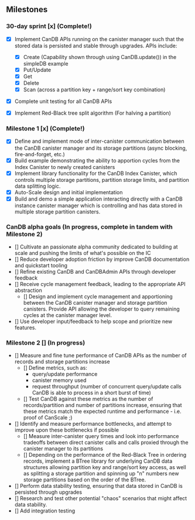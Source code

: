 ## Milestones 

### 30-day sprint [x] (Complete!)

- [x] Implement CanDB APIs running on the canister manager such that the stored data is persisted and stable through upgrades. APIs include:
  - [x] Create (Capability shown through using CanDB.update()) in the simpleDB example
  - [x] Put/Update
  - [x] Get 
  - [x] Delete
  - [x] Scan (across a partition key + range/sort key combination)
- [x] Complete unit testing for all CanDB APIs
- [x] Implement Red-Black tree split algorithm (For halving a partition)


### Milestone 1 [x] (Complete!)
- [x] Define and implement mode of inter-canister communication between the CanDB canister manager and its storage partitions (async blocking, fire-and-forget, etc.)
- [x] Build example demonstrating the ability to apportion cycles from the Index Canister to newly created canisters
- [x] Implement library functionality for the CanDB Index Canister, which controls multiple storage partitions, partition storage limits, and partition data splitting logic.
- [x] Auto-Scale design and initial implementation
- [x] Build and demo a simple application interacting directly with a CanDB instance canister manager which is controlling and has data stored in multiple storage partition canisters.

### CanDB alpha goals (In progress, complete in tandem with Milestone 2)
- [] Cultivate an passionate alpha community dedicated to building at scale and pushing the limits of what's possible on the IC
- [] Reduce developer adoption friction by improve CanDB documentation and quickstart tooling
- [] Refine existing CanDB and CanDBAdmin APIs through developer feedback
- [] Receive cycle management feedback, leading to the appropriate API abstraction
  - [] Design and implement cycle management and apportioning between the CanDB canister manager and storage partition canisters. Provide API allowing the developer to query remaining cycles at the canister manager level.
- [] Use developer input/feedback to help scope and prioritize new features.

### Milestone 2 [] (In progress)
- [] Measure and fine tune performance of CanDB APIs as the number of records and storage partitions increase
  - [] Define metrics, such as:
    - query/update performance
    - canister memory used
    - request throughput (number of concurrent query/update calls CanDB is able to process in a short burst of time)
  - [] Test CanDB against these metrics as the number of records/partition and number of partitions increase, ensuring that these metrics match the expected runtime and performance - i.e. proof of CanScale ;)
- [] Identify and measure performance bottlenecks, and attempt to improve upon these bottlenecks if possible
  - [] Measure inter-canister query times and look into performance tradeoffs between direct canister calls and calls proxied through the canister manager to its partitions
  - [] Depending on the performance of the Red-Black Tree in ordering records, implement a BTree library for underlying CanDB data structures allowing partition key and range/sort key access, as well as splitting a storage partition and spinning up "n" numbers new storage partitions based on the order of the BTree.
- [] Perform data stability testing, ensuring that data stored in CanDB is persisted through upgrades
- [] Research and test other potential "chaos" scenarios that might affect data stability.
- [] Add integration testing